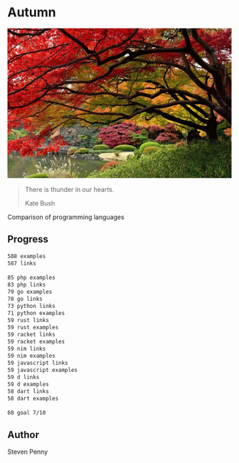 # Autumn

![hero](docs/image.jpg)

> There is thunder in our hearts.
>
> Kate Bush

Comparison of programming languages

## Progress

~~~
588 examples
587 links

85 php examples
83 php links
79 go examples
78 go links
73 python links
71 python examples
59 rust links
59 rust examples
59 racket links
59 racket examples
59 nim links
59 nim examples
59 javascript links
59 javascript examples
59 d links
59 d examples
58 dart links
58 dart examples

60 goal 7/10
~~~

## Author

Steven Penny
